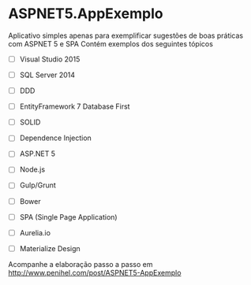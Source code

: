 # ASPNET5.AppExemplo
Aplicativo simples apenas para exemplificar sugestões de boas práticas com ASPNET 5 e SPA
Contém exemplos dos seguintes tópicos

- [ ] Visual Studio 2015
- [ ] SQL Server 2014
- [ ] DDD
- [ ] EntityFramework 7 Database First
- [ ] SOLID
- [ ] Dependence Injection
- [ ] ASP.NET 5
- [ ] Node.js
- [ ] Gulp/Grunt
- [ ] Bower
- [ ] SPA (Single Page Application)
- [ ] Aurelia.io
- [ ] Materialize Design


Acompanhe a elaboração passo a passo em http://www.penihel.com/post/ASPNET5-AppExemplo